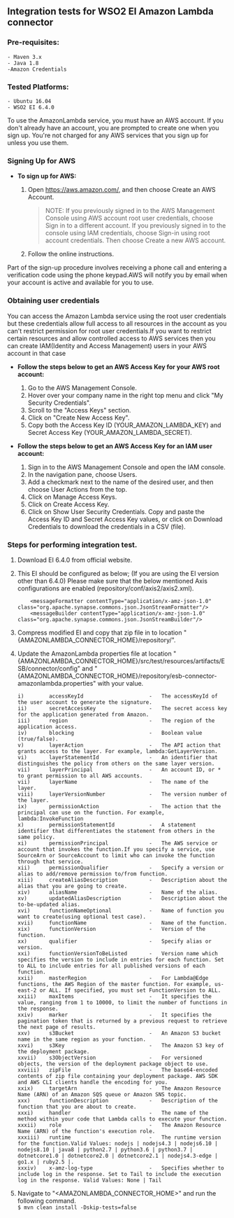 ﻿## Integration tests for WSO2 EI Amazon Lambda connector
    
### Pre-requisites:

    - Maven 3.x
    - Java 1.8
    -Amazon Credentials

### Tested Platforms: 

    - Ubuntu 16.04
    - WSO2 EI 6.4.0
    
To use the AmazonLambda service, you must have an AWS account. If you don't already have an account, you are prompted to create one when you sign up. You're not charged for any AWS services that you sign up for unless you use them.
### Signing Up for AWS



* **To sign up for AWS:**

    1. Open https://aws.amazon.com/, and then choose Create an AWS Account.

        > NOTE: If you previously signed in to the AWS Management Console using AWS account root user credentials, choose Sign in to a different account. If you previously signed in to the console using IAM credentials, choose Sign-in using root account credentials. Then choose Create a new AWS account.

     2. Follow the online instructions.

Part of the sign-up procedure involves receiving a phone call and entering a verification code using the phone keypad.AWS will notify you by email when your account is active and available for you to use.

### Obtaining user credentials

You can access the Amazon Lambda service using the root user credentials but these credentials allow full access to all resources in the account as you can't restrict permission for root user credentials.If you want to restrict certain resources and allow controlled access to AWS services then you can create IAM(Identity and Access Management) users in your AWS account in that case

* **Follow the steps below to get an AWS Access Key for your AWS root account:**

  1. Go to the AWS Management Console.
  2. Hover over your company name in the right top menu and click "My Security Credentials".
  3. Scroll to the "Access Keys" section.
  4. Click on "Create New Access Key".
  5. Copy both the Access Key ID (YOUR_AMAZON_LAMBDA_KEY) and Secret Access Key (YOUR_AMAZON_LAMBDA_SECRET).

* **Follow the steps below to get an AWS Access Key for an IAM user account:**

  1. Sign in to the AWS Management Console and open the IAM console.
  2. In the navigation pane, choose Users.
  3. Add a checkmark next to the name of the desired user, and then choose User Actions from the top.
  4. Click on Manage Access Keys.
  5. Click on Create Access Key.
  6. Click on Show User Security Credentials. Copy and paste the Access Key ID and Secret Access Key values, or click on Download Credentials to download the credentials in a CSV (file).


### Steps for performing integration test.

 1. Download EI 6.4.0 from official website.

 2. This EI should be configured as below; (If you are using the EI version other than 6.4.0)
    	Please make sure that the below mentioned Axis configurations are enabled (repository/conf/axis2/axis2.xml).

    	    <messageFormatter contentType="application/x-amz-json-1.0"  class="org.apache.synapse.commons.json.JsonStreamFormatter"/>
    	    <messageBuilder contentType="application/x-amz-json-1.0" 	class="org.apache.synapse.commons.json.JsonStreamBuilder"/>

 3. Compress modified EI and copy that zip file in to location "{AMAZONLAMBDA_CONNECTOR_HOME}/repository/".

 4. Update the AmazonLambda properties file at location "{AMAZONLAMBDA_CONNECTOR_HOME}/src/test/resources/artifacts/ESB/connector/config" and "{AMAZONLAMBDA_CONNECTOR_HOME}/repository/esb-connector-amazonlambda.properties" with your value.

        i)        accessKeyId                     -   The accessKeyId of the user account to generate the signature.
        ii)       secretAccessKey                 -   The secret access key for the application generated from Amazon.
        iii)      region                          -   The region of the application access.
        iv)       blocking                        -   Boolean value (true/false).
        v)        layerAction                     -   The API action that grants access to the layer. For example, lambda:GetLayerVersion.
        vi)       layerStatementId                -   An identifier that distinguishes the policy from others on the same layer version.
        vii)      layerPrincipal                  -   An account ID, or * to grant permission to all AWS accounts.
        vii)      layerName                       -   The name of the layer.
        viii)     layerVersionNumber              -   The version number of the layer.
        ix)       permissionAction                -   The action that the principal can use on the function. For example, lambda:InvokeFunction
        x)        permissionStatementId           -   A statement identifier that differentiates the statement from others in the same policy.
        xi)       permissionPrincipal             -   The AWS service or account that invokes the function.If you specify a service, use SourceArn or SourceAccount to limit who can invoke the function through that service.
        xii)      permissionQualifier             -   Specify a version or alias to add/remove permission to/from function.
        xiii)     createAliasDescription          -   Description about the alias that you are going to create.
        xiv)      aliasName                       -   Name of the alias.
        xv)       updatedAliasDescription         -   Description about the to-be-updated alias.
        xvi)      functionNameOptional            -   Name of function you want to create(using optional test case).
        xvii)     functionName                    -   Name of the function.
        xix)      functionVersion                 -   Version of the function.
        xx)       qualifier                       -   Specify alias or version.
        xxi)      functionVersionToBeListed       -   Version name which specifies the version to include in entries for each function. Set to ALL to include entries for all published versions of each function.
        xxii)     masterRegion                    -   For Lambda@Edge functions, the AWS Region of the master function. For example, us-east-2 or ALL. If specified, you must set FunctionVersion to ALL.
        xxiii)    maxItems                        -   It specifies the value, ranging from 1 to 10000, to limit the number of functions in the response.
        xxiv)     marker                          -   It specifies the pagination token that is returned by a previous request to retrieve the next page of results.
        xxv)      s3Bucket                        -   An Amazon S3 bucket name in the same region as your function.
        xxvi)     s3Key                           -   The Amazon S3 key of the deployment package.
        xxvii)    s3ObjectVersion                 -   For versioned objects, the version of the deployment package object to use.
        xxviii)   zipFile                         -   The base64-encoded contents of zip file containing your deployment package. AWS SDK and AWS CLI clients handle the encoding for you.
        xxix)     targetArn                       -   The Amazon Resource Name (ARN) of an Amazon SQS queue or Amazon SNS topic.
        xxx)      functionDescription             -   Description of the function that you are about to create.
        xxxi)     handler                         -   The name of the method within your code that Lambda calls to execute your function.
        xxxii)    role                            -   The Amazon Resource Name (ARN) of the function's execution role.
        xxxiii)   runtime                         -   The runtime version for the function.Valid Values: nodejs | nodejs4.3 | nodejs6.10 | nodejs8.10 | java8 | python2.7 | python3.6 | python3.7 | dotnetcore1.0 | dotnetcore2.0 | dotnetcore2.1 | nodejs4.3-edge | go1.x | ruby2.5 |.
        xxxiv)    x-amz-log-type                  -   Specifies whether to include log in the response. Set to Tail to include the execution log in the response. Valid Values: None | Tail 


 5. Navigate to "<AMAZONLAMBDA_CONNECTOR_HOME>" and run the following command. <br/>
       ```$ mvn clean install -Dskip-tests=false```
